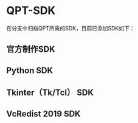 # QPT-SDK
在分支中归档QPT所需的SDK，目前已添加SDK如下：  

## 官方制作SDK
## Python SDK

## Tkinter（Tk/Tcl） SDK

## VcRedist 2019 SDK

